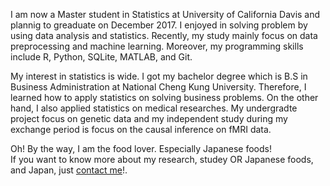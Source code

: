 
I am now a Master student in Statistics at University of California Davis and plannig to greaduate on December 2017. I enjoyed in solving problem by using data analysis and statistics. Recently, my study mainly focus on data preprocessing and machine learning. Moreover, my programming skills include R, Python, SQLite, MATLAB, and Git. <br>

My interest in statistics is wide. I got my bachelor degree which is B.S in Business Administration at National Cheng Kung University. Therefore, I learned  how to apply statistics on solving business problems. On the other hand, I also applied statistics on medical researches. My undergradte project focus on genetic data and my independent study during my exchange period is focus on the causal inference on fMRI data. <br>


Oh! By the way, I am the food lover. Especially Japanese foods!<br>
If you want to know more about my research, studey OR Japanese foods, and  Japan, just 
<a href="mailto:aenni0409@gmail.com?Subject=Hello%20again" target="_top">contact me</a>!.<br>
